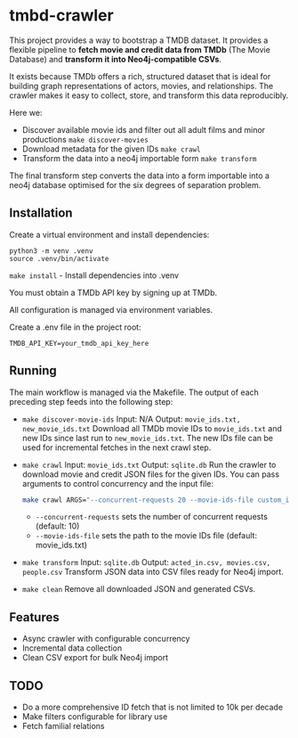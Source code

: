 # tmbd-crawler

This project provides a way to bootstrap a TMDB dataset. It provides a flexible pipeline to **fetch movie and credit data from TMDb** (The Movie Database) and **transform it into Neo4j-compatible CSVs**.

It exists because TMDb offers a rich, structured dataset that is ideal for building graph representations of actors, movies, and relationships. The crawler makes it easy to collect, store, and transform this data reproducibly.

Here we:
* Discover available movie ids and filter out all adult films and minor productions `make discover-movies`
* Download metadata for the given IDs `make crawl`
* Transform the data into a neo4j importable form `make transform`

The final transform step converts the data into a form importable into a neo4j database optimised for the six degrees of separation problem.

## Installation

Create a virtual environment and install dependencies:

```
python3 -m venv .venv
source .venv/bin/activate
```

`make install` - Install dependencies into .venv

You must obtain a TMDb API key by signing up at TMDb.

All configuration is managed via environment variables.

Create a .env file in the project root:

```
TMDB_API_KEY=your_tmdb_api_key_here
```

## Running

The main workflow is managed via the Makefile. The output of each preceding step feeds into the following step:

- `make discover-movie-ids`
  Input: N/A
  Output: `movie_ids.txt, new_movie_ids.txt`
  Download all TMDb movie IDs to `movie_ids.txt` and new IDs since last run to `new_movie_ids.txt`. The new IDs file can be used for incremental fetches in the next crawl step.

- `make crawl`
  Input: `movie_ids.txt`
  Output: `sqlite.db`
  Run the crawler to download movie and credit JSON files for the given IDs. You can pass arguments to control concurrency and the input file:

  ```sh
  make crawl ARGS="--concurrent-requests 20 --movie-ids-file custom_ids.txt"
  ```
  - `--concurrent-requests` sets the number of concurrent requests (default: 10)
  - `--movie-ids-file` sets the path to the movie IDs file (default: movie_ids.txt)

- `make transform`
  Input: `sqlite.db`
  Output: `acted_in.csv, movies.csv, people.csv`
  Transform JSON data into CSV files ready for Neo4j import.

- `make clean`
  Remove all downloaded JSON and generated CSVs.


## Features

- Async crawler with configurable concurrency
- Incremental data collection
- Clean CSV export for bulk Neo4j import

## TODO
- Do a more comprehensive ID fetch that is not limited to 10k per decade
- Make filters configurable for library use
- Fetch familial relations
